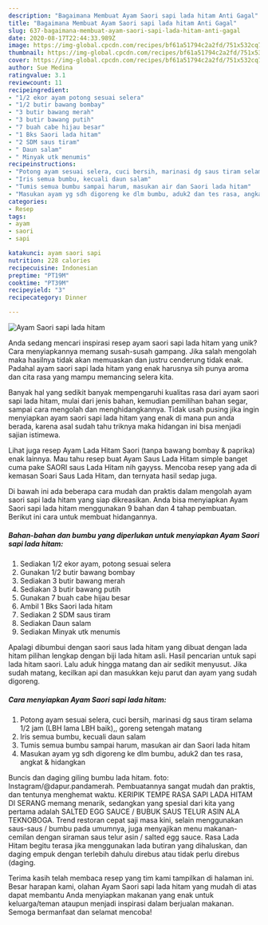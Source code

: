 ```yaml
---
description: "Bagaimana Membuat Ayam Saori sapi lada hitam Anti Gagal"
title: "Bagaimana Membuat Ayam Saori sapi lada hitam Anti Gagal"
slug: 637-bagaimana-membuat-ayam-saori-sapi-lada-hitam-anti-gagal
date: 2020-08-17T22:44:33.989Z
image: https://img-global.cpcdn.com/recipes/bf61a51794c2a2fd/751x532cq70/ayam-saori-sapi-lada-hitam-foto-resep-utama.jpg
thumbnail: https://img-global.cpcdn.com/recipes/bf61a51794c2a2fd/751x532cq70/ayam-saori-sapi-lada-hitam-foto-resep-utama.jpg
cover: https://img-global.cpcdn.com/recipes/bf61a51794c2a2fd/751x532cq70/ayam-saori-sapi-lada-hitam-foto-resep-utama.jpg
author: Sue Medina
ratingvalue: 3.1
reviewcount: 11
recipeingredient:
- "1/2 ekor ayam potong sesuai selera"
- "1/2 butir bawang bombay"
- "3 butir bawang merah"
- "3 butir bawang putih"
- "7 buah cabe hijau besar"
- "1 Bks Saori lada hitam"
- "2 SDM saus tiram"
- " Daun salam"
- " Minyak utk menumis"
recipeinstructions:
- "Potong ayam sesuai selera, cuci bersih, marinasi dg saus tiram selama 1/2 jam (LBH lama LBH baik),, goreng setengah matang"
- "Iris semua bumbu, kecuali daun salam"
- "Tumis semua bumbu sampai harum, masukan air dan Saori lada hitam"
- "Masukan ayam yg sdh digoreng ke dlm bumbu, aduk2 dan tes rasa, angkat &amp; hidangkan"
categories:
- Resep
tags:
- ayam
- saori
- sapi

katakunci: ayam saori sapi 
nutrition: 228 calories
recipecuisine: Indonesian
preptime: "PT19M"
cooktime: "PT39M"
recipeyield: "3"
recipecategory: Dinner

---
```



![Ayam Saori sapi lada hitam](https://img-global.cpcdn.com/recipes/bf61a51794c2a2fd/751x532cq70/ayam-saori-sapi-lada-hitam-foto-resep-utama.jpg)

Anda sedang mencari inspirasi resep ayam saori sapi lada hitam yang unik? Cara menyiapkannya memang susah-susah gampang. Jika salah mengolah maka hasilnya tidak akan memuaskan dan justru cenderung tidak enak. Padahal ayam saori sapi lada hitam yang enak harusnya sih punya aroma dan cita rasa yang mampu memancing selera kita.

Banyak hal yang sedikit banyak mempengaruhi kualitas rasa dari ayam saori sapi lada hitam, mulai dari jenis bahan, kemudian pemilihan bahan segar, sampai cara mengolah dan menghidangkannya. Tidak usah pusing jika ingin menyiapkan ayam saori sapi lada hitam yang enak di mana pun anda berada, karena asal sudah tahu triknya maka hidangan ini bisa menjadi sajian istimewa.

Lihat juga resep Ayam Lada Hitam Saori (tanpa bawang bombay &amp; paprika) enak lainnya. Mau tahu resep buat Ayam Saus Lada Hitam simple banget cuma pake SAORI saus Lada Hitam nih gayyss. Mencoba resep yang ada di kemasan Soari Saus Lada Hitam, dan ternyata hasil sedap juga.


Di bawah ini ada beberapa cara mudah dan praktis dalam mengolah ayam saori sapi lada hitam yang siap dikreasikan. Anda bisa menyiapkan Ayam Saori sapi lada hitam menggunakan 9 bahan dan 4 tahap pembuatan. Berikut ini cara untuk membuat hidangannya.

<!--inarticleads1-->

##### Bahan-bahan dan bumbu yang diperlukan untuk menyiapkan Ayam Saori sapi lada hitam:

1. Sediakan 1/2 ekor ayam, potong sesuai selera
1. Gunakan 1/2 butir bawang bombay
1. Sediakan 3 butir bawang merah
1. Sediakan 3 butir bawang putih
1. Gunakan 7 buah cabe hijau besar
1. Ambil 1 Bks Saori lada hitam
1. Sediakan 2 SDM saus tiram
1. Sediakan  Daun salam
1. Sediakan  Minyak utk menumis


Apalagi dibumbui dengan saori saus lada hitam yang dibuat dengan lada hitam pilihan lengkap dengan biji lada hitam asli. Hasil pencarian untuk sapi lada hitam saori. Lalu aduk hingga matang dan air sedikit menyusut. Jika sudah matang, kecilkan api dan masukkan keju parut dan ayam yang sudah digoreng. 

<!--inarticleads2-->

##### Cara menyiapkan Ayam Saori sapi lada hitam:

1. Potong ayam sesuai selera, cuci bersih, marinasi dg saus tiram selama 1/2 jam (LBH lama LBH baik),, goreng setengah matang
1. Iris semua bumbu, kecuali daun salam
1. Tumis semua bumbu sampai harum, masukan air dan Saori lada hitam
1. Masukan ayam yg sdh digoreng ke dlm bumbu, aduk2 dan tes rasa, angkat &amp; hidangkan


Buncis dan daging giling bumbu lada hitam. foto: Instagram/@dapur.pandamerah. Pembuatannya sangat mudah dan praktis, dan tentunya menghemat waktu. KERIPIK TEMPE RASA SAPI LADA HITAM DI SERANG memang menarik, sedangkan yang spesial dari kita yang pertama adalah SALTED EGG SAUCE / BUBUK SAUS TELUR ASIN ALA TEKNOBOGA. Trend restoran cepat saji masa kini, selain menggunakan saus-saus / bumbu pada umumnya, juga menyajikan menu makanan-cemilan dengan siraman saus telur asin / salted egg sauce. Rasa Lada Hitam begitu terasa jika menggunakan lada butiran yang dihaluskan, dan daging empuk dengan terlebih dahulu direbus atau tidak perlu direbus (daging. 

Terima kasih telah membaca resep yang tim kami tampilkan di halaman ini. Besar harapan kami, olahan Ayam Saori sapi lada hitam yang mudah di atas dapat membantu Anda menyiapkan makanan yang enak untuk keluarga/teman ataupun menjadi inspirasi dalam berjualan makanan. Semoga bermanfaat dan selamat mencoba!
